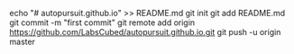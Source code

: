 echo "# autopursuit.github.io" >> README.md
git init
git add README.md
git commit -m "first commit"
git remote add origin https://github.com/LabsCubed/autopursuit.github.io.git
git push -u origin master
